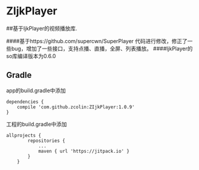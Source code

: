 # ZIjkPlayer
##基于IjkPlayer的视频播放库.

####基于https://github.com/supercwn/SuperPlayer  代码进行修改，修正了一些bug，增加了一些接口，支持点播、直播，全屏、列表播放。
####IjkPlayer的so库编译版本为0.6.0

## Gradle
app的build.gradle中添加
```
dependencies {
    compile 'com.github.zcolin:ZIjkPlayer:1.0.9'
}
```
工程的build.gradle中添加
```
allprojects {
		repositories {
			...
			maven { url 'https://jitpack.io' }
		}
	}
```
